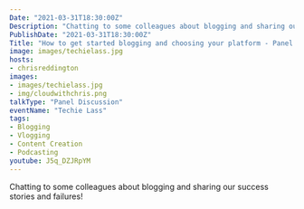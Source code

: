```yaml
---
Date: "2021-03-31T18:30:00Z"
Description: "Chatting to some colleagues about blogging and sharing our success stories and failures!"
PublishDate: "2021-03-31T18:30:00Z"
Title: "How to get started blogging and choosing your platform - Panel Discussion"
image: images/techielass.jpg
hosts:
- chrisreddington
images:
- images/techielass.jpg
- img/cloudwithchris.png
talkType: "Panel Discussion"
eventName: "Techie Lass"
tags:
- Blogging
- Vlogging
- Content Creation
- Podcasting
youtube: J5q_DZJRpYM
---
```

Chatting to some colleagues about blogging and sharing our success stories and failures!